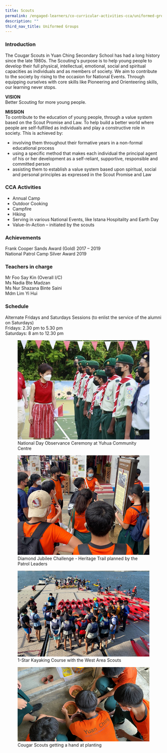 ```yaml
---
title: Scouts
permalink: /engaged-learners/co-curricular-activities-cca/uniformed-groups/scouts/
description: ""
third_nav_title: Uniformed Groups
---
```

### Introduction

The Cougar Scouts in Yuan Ching Secondary School has had a long history since the late 1980s. The Scouting's purpose is to help young people to develop their full physical, intellectual, emotional, social and spiritual capacities as individuals and as members of society. We aim to contribute to the society by rising to the occasion for National Events. Through equipping ourselves with core skills like Pioneering and Orienteering skills, our learning never stops.  

**VISION** <br>
Better Scouting for more young people.

**MISSION** <br>
To contribute to the education of young people, through a value system based on the Scout Promise and Law. To help build a better world where people are self-fulfilled as individuals and play a constructive role in society. This is achieved by:
*   involving them throughout their formative years in a non-formal educational process
*   using a specific method that makes each individual the principal agent of his or her development as a self-reliant, supportive, responsible and committed person
*   assisting them to establish a value system based upon spiritual, social and personal principles as expressed in the Scout Promise and Law

### CCA Activities
*   Annual Camp
*   Outdoor Cooking
*   Campfire
*   Hiking
*   Serving in various National Events, like Istana Hospitality and Earth Day
*   Value-In-Action – initiated by the scouts

### Achievements

Frank Cooper Sands Award (Gold) 2017 – 2019 <br>
National Patrol Camp Silver Award 2019

### Teachers in charge

Mr Foo Say Kin (Overall I/C) <br>
Ms Nadia Bte Madzan <Br>
Ms Nur Shazana Binte Saini <br>
Mdm Lim Yi Hui

### Schedule

Alternate Fridays and Saturdays Sessions (to enlist the service of the alumni on Saturdays) <br>
Fridays: 2.30 pm to 5.30 pm <br>
Saturdays: 8 am to 12.30 pm

<figure>  
<img src="/images/Scouts%20-%20National%20Day%20Observance%20Ceremony%20at%20Yuhua%20Community%20Centre.png">  
<figcaption> National Day Observance Ceremony at Yuhua Community Centre </figcaption>  
</figure>

<figure>  
<img src="/images/Diamond%20Jubilee%20Challenge%20-%20Heritage%20Trail%20planned%20by%20the%20Patrol%20Leaders.png">  
<figcaption> Diamond Jubilee Challenge - Heritage Trail planned by the Patrol Leaders </figcaption>  
</figure>

<figure>  
<img src="/images/1-Star%20Kayaking%20Course%20with%20the%20West%20Area%20Scouts.png">  
<figcaption> 1-Star Kayaking Course with the West Area Scouts </figcaption>  
</figure>

<figure>  
<img src="/images/Cougar%20scouts%20getting%20a%20hand%20at%20planting.png">  
<figcaption> Cougar Scouts getting a hand at planting </figcaption>  
</figure>
